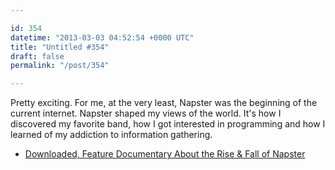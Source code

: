 ```yaml
---

id: 354
datetime: "2013-03-03 04:52:54 +0000 UTC"
title: "Untitled #354"
draft: false
permalink: "/post/354"

---
```


Pretty exciting. For me, at the very least, Napster was the beginning of the current internet. Napster shaped my views of the world. It's how I discovered my favorite band, how I got interested in programming and how I learned of my addiction to information gathering. 

 
 * [Downloaded, Feature Documentary About the Rise & Fall of Napster](http://laughingsquid.com/downloaded-feature-documentary-about-the-rise-fall-of-napster/)



